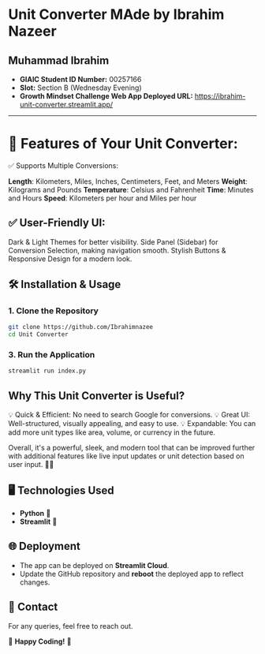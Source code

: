 # Unit Converter MAde by Ibrahim Nazeer

## Muhammad Ibrahim
- **GIAIC Student ID Number:** 00257166
- **Slot:** Section B (Wednesday Evening)
- **Growth Mindset Challenge Web App Deployed URL:** https://ibrahim-unit-converter.streamlit.app/

---

# 🔹 Features of Your Unit Converter:
✅ Supports Multiple Conversions:

**Length**: Kilometers, Miles, Inches, Centimeters, Feet, and Meters
**Weight**: Kilograms and Pounds
**Temperature**: Celsius and Fahrenheit
**Time**: Minutes and Hours
**Speed**: Kilometers per hour and Miles per hour

## ✅ User-Friendly UI:

Dark & Light Themes for better visibility.
Side Panel (Sidebar) for Conversion Selection, making navigation smooth.
Stylish Buttons & Responsive Design for a modern look.

## 🛠 Installation & Usage

### **1. Clone the Repository**
```bash
git clone https://github.com/Ibrahimnazee
cd Unit Converter
```

### **3. Run the Application**
```bash
streamlit run index.py
```

##  Why This Unit Converter is Useful?
💡 Quick & Efficient: No need to search Google for conversions.
💡 Great UI: Well-structured, visually appealing, and easy to use.
💡 Expandable: You can add more unit types like area, volume, or currency in the future.

Overall, it's a powerful, sleek, and modern tool that can be improved further with additional features like live input updates or unit detection based on user input. 🚀💡

## 🖥 Technologies Used
- **Python** 🐍
- **Streamlit** 🎈


## 🌐 Deployment
- The app can be deployed on **Streamlit Cloud**.
- Update the GitHub repository and **reboot** the deployed app to reflect changes.

## 📩 Contact
For any queries, feel free to reach out.

🚀 **Happy Coding!** 🎉

